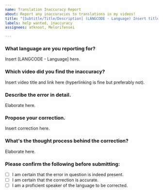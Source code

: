 ```yaml
---
name: Translation Inaccuracy Report
about: Report any inaccuracies to translations in my videos!
title: "[Subtitle/Title/Description] (LANGCODE - Language) Insert title here"
labels: help wanted, inaccuracy
assignees: atknoot, MeloriTensei

---
```


### What language are you reporting for?
Insert [LANGCODE - Language] here.

### Which video did you find the inaccuracy?
Insert video title and link here (hyperlinking is fine but preferably not).

### Describe the error in detail.
Elaborate here.

### Propose your correction.
Insert correction here.

### What's the thought process behind the correction?
Elaborate here.

### Please confirm the following before submitting:

 - [ ] I am certain that the error in question is indeed present.
 - [ ] I am certain that the correction is accurate.
 - [ ] I am a proficient speaker of the language to be corrected.
